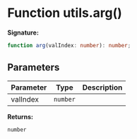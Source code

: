 
# Function utils.arg()

<b>Signature:</b>

```typescript
function arg(valIndex: number): number;
```

## Parameters

|  Parameter | Type | Description |
|  --- | --- | --- |
|  valIndex | `number` |  |

<b>Returns:</b>

`number`

